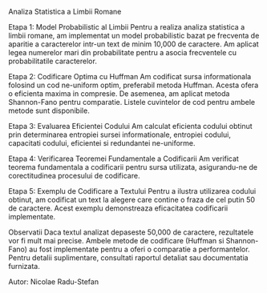 Analiza Statistica a Limbii Romane

Etapa 1: Model Probabilistic al Limbii
Pentru a realiza analiza statistica a limbii romane, am implementat un model probabilistic bazat pe frecventa de aparitie a caracterelor intr-un text de minim 10,000 de caractere. Am aplicat legea numerelor mari din probabilitate pentru a asocia frecventele cu probabilitatile caracterelor.

Etapa 2: Codificare Optima cu Huffman
Am codificat sursa informationala folosind un cod ne-uniform optim, preferabil metoda Huffman. Acesta ofera o eficienta maxima in compresie. De asemenea, am aplicat metoda Shannon-Fano pentru comparatie. Listele cuvintelor de cod pentru ambele metode sunt disponibile.

Etapa 3: Evaluarea Eficientei Codului
Am calculat eficienta codului obtinut prin determinarea entropiei sursei informationale, entropiei codului, capacitati codului, eficientei si redundantei ne-uniforme.

Etapa 4: Verificarea Teoremei Fundamentale a Codificarii
Am verificat teorema fundamentala a codificarii pentru sursa utilizata, asigurandu-ne de corectitudinea procesului de codificare.

Etapa 5: Exemplu de Codificare a Textului
Pentru a ilustra utilizarea codului obtinut, am codificat un text la alegere care contine o fraza de cel putin 50 de caractere. Acest exemplu demonstreaza eficacitatea codificarii implementate.

Observatii
Daca textul analizat depaseste 50,000 de caractere, rezultatele vor fi mult mai precise.
Ambele metode de codificare (Huffman si Shannon-Fano) au fost implementate pentru a oferi o comparatie a performantelor.
Pentru detalii suplimentare, consultati raportul detaliat sau documentatia furnizata.

Autor: Nicolae Radu-Stefan
